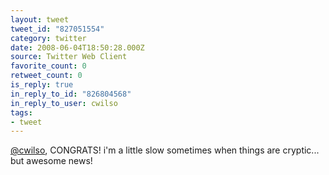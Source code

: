 ```yaml
---
layout: tweet
tweet_id: "827051554"
category: twitter
date: 2008-06-04T18:50:28.000Z
source: Twitter Web Client
favorite_count: 0
retweet_count: 0
is_reply: true
in_reply_to_id: "826804568"
in_reply_to_user: cwilso
tags:
- tweet
---
```


[@cwilso](https://twitter.com/@cwilso), CONGRATS!  i'm a little slow sometimes when things are cryptic... but awesome news!
